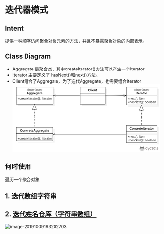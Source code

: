 # 迭代器模式

## Intent
提供一种顺序访问聚合对象元素的方法，并且不暴露聚合对象的内部表示。

## Class Diagram
- Aggregate 是聚合类，其中createIterator()方法可以产生一个Iterator
- Iterator 主要定义了 hasNext()和next()方法。
- Client组合了Aggregate，为了迭代Aggregate，也需要组合Iterator
![](https://github.com/CyC2018/CS-Notes/raw/master/notes/pics/89292ae1-5f13-44dc-b508-3f035e80bf89.png)

## 何时使用

遍历一个聚合对象

## 1. 迭代数组字符串

## 2. [迭代姓名仓库（字符串数组）](http://www.runoob.com/design-pattern/iterator-pattern.html)

<img src="http://www.runoob.com/wp-content/uploads/2014/08/iterator_pattern_uml_diagram.jpg" alt="image-20191009193202703"  />

